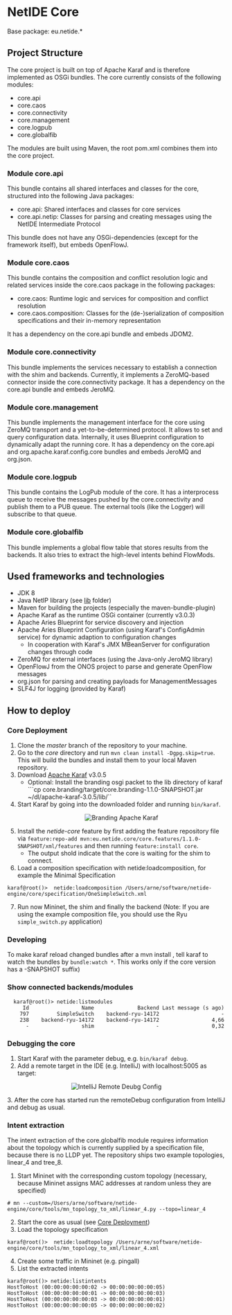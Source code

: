 # NetIDE Core
Base package: eu.netide.*

## Project Structure
The core project is built on top of Apache Karaf and is therefore implemented as OSGi bundles. The core currently consists of the following modules:
- core.api
- core.caos
- core.connectivity
- core.management
- core.logpub
- core.globalfib

The modules are built using Maven, the root pom.xml combines them into the core project.

### Module core.api
This bundle contains all shared interfaces and classes for the core, structured into the following Java packages:
- core.api: Shared interfaces and classes for core services
- core.api.netip: Classes for parsing and creating messages using the NetIDE Intermediate Protocol

This bundle does not have any OSGi-dependencies (except for the framework itself), but embeds OpenFlowJ.

### Module core.caos
This bundle contains the composition and conflict resolution logic and related services inside the core.caos package in the following packages:
- core.caos: Runtime logic and services for composition and conflict resolution
- core.caos.composition: Classes for the (de-)serialization of composition specifications and their in-memory representation

It has a dependency on the core.api bundle and embeds JDOM2.

### Module core.connectivity
This bundle implements the services necessary to establish a connection with the shim and backends. Currently, it implements a ZeroMQ-based connector inside the core.connectivity package.
It has a dependency on the core.api bundle and embeds JeroMQ.

### Module core.management
This bundle implements the management interface for the core using ZeroMQ transport and a yet-to-be-determined protocol. It allows to set and query configuration data. Internally, it uses Blueprint configuration to dynamically adapt the running core.
It has a dependency on the core.api and org.apache.karaf.config.core bundles and embeds JeroMQ and org.json.

### Module core.logpub
This bundle contains the LogPub module of the core. It has a interprocess queue to receive the messages pushed by the core.connectivity and publish them to a PUB queue.
The external tools (like the Logger) will subscribe to that queue.

### Module core.globalfib
This bundle implements a global flow table that stores results from the backends. It also tries to extract the high-level intents behind FlowMods.

## Used frameworks and technologies
- JDK 8
- Java NetIP library (see [lib](../lib) folder)
- Maven for building the projects (especially the maven-bundle-plugin)
- Apache Karaf as the runtime OSGi container (currently v3.0.3)
- Apache Aries Blueprint for service discovery and injection
- Apache Aries Blueprint Configuration (using Karaf's ConfigAdmin service) for dynamic adaption to configuration changes
	- In cooperation with Karaf's JMX MBeanServer for configuration changes through code
- ZeroMQ for external interfaces (using the Java-only JeroMQ library)
- OpenFlowJ from the ONOS project to parse and generate OpenFlow messages
- org.json for parsing and creating payloads for ManagementMessages
- SLF4J for logging (provided by Karaf)

## How to deploy
### Core Deployment 
1. Clone the *master* branch of the repository to your machine.
2. Go to the *core* directory and run `mvn clean install -Dgpg.skip=true`. This will build the bundles and install them to your local Maven repository.
3. Download [Apache Karaf](https://karaf.apache.org/index/community/download.html) v3.0.5
	- Optional: Install the branding osgi packet to the lib directory of karaf
	```cp core.branding/target/core.branding-1.1.0-SNAPSHOT.jar ~/dl/apache-karaf-3.0.5/lib/``
4. Start Karaf by going into the downloaded folder and running `bin/karaf`.
    <p align="center">
      <img src="https://raw.githubusercontent.com/fp7-netide/Engine/master/core/doc/branding.png" alt="Branding Apache Karaf"/>
    </p>
5. Install the *netide-core* feature by first adding the feature repository file via `feature:repo-add mvn:eu.netide.core/core.features/1.1.0-SNAPSHOT/xml/features` and then running `feature:install core`.
	- The output shold indicate that the core is waiting for the shim to connect.
6. Load a composition specification with netide:loadcomposition, for example the Minimal Specification
```
karaf@root()>  netide:loadcomposition /Users/arne/software/netide-engine/core/specification/OneSimpleSwitch.xml
```
7. Run now Mininet, the shim and finally the backend (Note: If you are using the example composition file, you should use the Ryu `simple_switch.py` application)
 
### Developing
To make karaf reload changed bundles after a mvn install , tell karaf to watch the bundles by `bundle:watch *`. This works only if the core version has a -SNAPSHOT suffix)

 
### Show connected backends/modules
```
  karaf@root()> netide:listmodules 
     Id                 Name              Backend Last message (s ago)
    797         SimpleSwitch    backend-ryu-14172                    -
    238    backend-ryu-14172    backend-ryu-14172                 4,66
      -                 shim                    -                 0,32
```

### Debugging the core
1. Start Karaf with the parameter debug, e.g. `bin/karaf debug`.
2. Add a remote target in the IDE (e.g. IntelliJ) with localhost:5005 as target:
 <p align="center">
   <img src="https://raw.githubusercontent.com/fp7-netide/Engine/master/core/doc/remote-debug.png" alt="IntelliJ Remote Deubg Config"/>
 </p>
3. After the core has started run the remoteDebug configuration from IntelliJ and debug as usual.

### Intent extraction
The intent extraction of the core.globalfib module requires information about the topology which is currently supplied by a specification file, because there is no LLDP yet.
The repository ships two example topologies, linear_4 and tree_8.

1. Start Mininet with the corresponding custom topology (necessary, because Mininet assigns MAC addresses at random unless they are specified)
```
# mn --custom=/Users/arne/software/netide-engine/core/tools/mn_topology_to_xml/linear_4.py --topo=linear_4
```
2. Start the core as usual (see [Core Deployment](#core-deployment))
3. Load the topology specification
```
karaf@root()>  netide:loadtopology /Users/arne/software/netide-engine/core/tools/mn_topology_to_xml/linear_4.xml
```
4. Create some traffic in Mininet (e.g. pingall)
5. List the extracted intents
```
karaf@root()> netide:listintents
HostToHost (00:00:00:00:00:02 -> 00:00:00:00:00:05)
HostToHost (00:00:00:00:00:01 -> 00:00:00:00:00:03)
HostToHost (00:00:00:00:00:03 -> 00:00:00:00:00:01)
HostToHost (00:00:00:00:00:05 -> 00:00:00:00:00:02)
```
